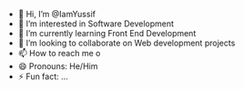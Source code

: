 - 👋 Hi, I’m @IamYussif
- 👀 I’m interested in Software Development
- 🌱 I’m currently learning Front End Development
- 💞️ I’m looking to collaborate on Web development projects
- 📫 How to reach me o
- 😄 Pronouns: He/Him
- ⚡ Fun fact: ...

<!---
IamYussif/IamYussif is a ✨ special ✨ repository because its `README.md` (this file) appears on your GitHub profile.
You can click the Preview link to take a look at your changes.
--->
